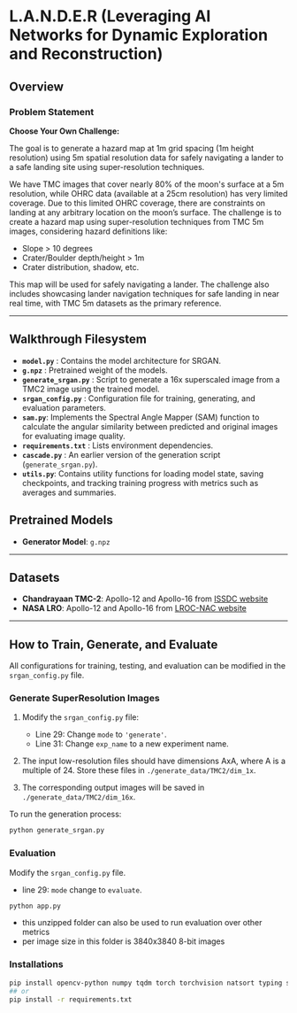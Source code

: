 # L.A.N.D.E.R (Leveraging AI Networks for Dynamic Exploration and Reconstruction)

## Overview

### Problem Statement

**Choose Your Own Challenge:**

The goal is to generate a hazard map at 1m grid spacing (1m height resolution) using 5m spatial resolution data for safely navigating a lander to a safe landing site using super-resolution techniques.

We have TMC images that cover nearly 80% of the moon's surface at a 5m resolution, while OHRC data (available at a 25cm resolution) has very limited coverage. Due to this limited OHRC coverage, there are constraints on landing at any arbitrary location on the moon’s surface. The challenge is to create a hazard map using super-resolution techniques from TMC 5m images, considering hazard definitions like:
- Slope > 10 degrees
- Crater/Boulder depth/height > 1m
- Crater distribution, shadow, etc.

This map will be used for safely navigating a lander. The challenge also includes showcasing lander navigation techniques for safe landing in near real time, with TMC 5m datasets as the primary reference.

---

## Walkthrough Filesystem

- **`model.py`** : Contains the model architecture for SRGAN.
- **`g.npz`** : Pretrained weight of the models.
- **`generate_srgan.py`** : Script to generate a 16x superscaled image from a TMC2 image using the trained model.
- **`srgan_config.py`** : Configuration file for training, generating, and evaluation parameters.
- **`sam.py`**: Implements the Spectral Angle Mapper (SAM) function to calculate the angular similarity between predicted and original images for evaluating image quality.
- **`requirements.txt`** : Lists environment dependencies.
- **`cascade.py`** : An earlier version of the generation script (`generate_srgan.py`).
- **`utils.py`**: Contains utility functions for loading model state, saving checkpoints, and tracking training progress with metrics such as averages and summaries.


## Pretrained Models

- **Generator Model**: `g.npz`

---

## Datasets

- **Chandrayaan TMC-2**: Apollo-12 and Apollo-16 from [ISSDC website](https://www.isro.gov.in/chandrayaan2.html)
- **NASA LRO**: Apollo-12 and Apollo-16 from [LROC-NAC website](https://www.lroc.sese.asu.edu/)

---

## How to Train, Generate, and Evaluate

All configurations for training, testing, and evaluation can be modified in the `srgan_config.py` file.

### Generate SuperResolution Images

1. Modify the `srgan_config.py` file:
   - Line 29: Change `mode` to `'generate'`.
   - Line 31: Change `exp_name` to a new experiment name.
   
2. The input low-resolution files should have dimensions AxA, where A is a multiple of 24. Store these files in `./generate_data/TMC2/dim_1x`.

3. The corresponding output images will be saved in `./generate_data/TMC2/dim_16x`.

To run the generation process:

```bash
python generate_srgan.py
```

### Evaluation

Modify the `srgan_config.py` file.

- line 29: `mode` change to `evaluate`.

```bash
python app.py
```

- this unzipped folder can also be used to run evaluation over other metrics
- per image size in this folder is 3840x3840 8-bit images


### Installations

```bash
pip install opencv-python numpy tqdm torch torchvision natsort typing scipy
## or
pip install -r requirements.txt
```

